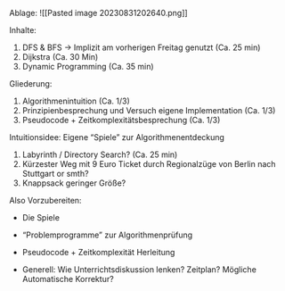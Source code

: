Ablage:
![[Pasted image 20230831202640.png]]

Inhalte:
1. DFS & BFS -> Implizit am vorherigen Freitag genutzt (Ca. 25 min)
2. Dijkstra (Ca. 30 Min)
3. Dynamic Programming (Ca. 35 min)

Gliederung:
1. Algorithmenintuition (Ca. 1/3)
2. Prinzipienbesprechung und Versuch eigene Implementation (Ca. 1/3)
3. Pseudocode + Zeitkomplexitätsbesprechung (Ca. 1/3)

Intuitionsidee: Eigene “Spiele” zur Algorithmenentdeckung
1. Labyrinth / Directory Search? (Ca. 25 min)
2. Kürzester Weg mit 9 Euro Ticket durch Regionalzüge von Berlin nach Stuttgart or smth?
3. Knappsack geringer Größe?

Also Vorzubereiten:
- Die Spiele
- “Problemprogramme” zur Algorithmenprüfung
- Pseudocode + Zeitkomplexität Herleitung

- Generell: Wie Unterrichtsdiskussion lenken? Zeitplan? Mögliche Automatische Korrektur? 

